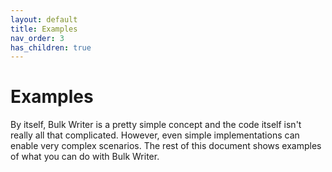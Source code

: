 ```yaml
---
layout: default
title: Examples
nav_order: 3
has_children: true
---
```

# Examples

By itself, Bulk Writer is a pretty simple concept and the code itself isn't really all that complicated. However, even simple implementations can enable very complex scenarios. The rest of this document shows examples of what you can do with Bulk Writer.